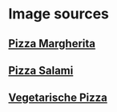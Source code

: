 # Image sources
## [Pizza Margherita](https://pixabay.com/de/photos/pizza-feinschmecker-margherita-pizza-2446700/)
## [Pizza Salami](https://pixabay.com/de/photos/pizza-steinofenpizza-steinofen-1344720/)
## [Vegetarische Pizza](https://pixabay.com/de/photos/pizza-hawaii-pizza-hawaii-essen-382144/)